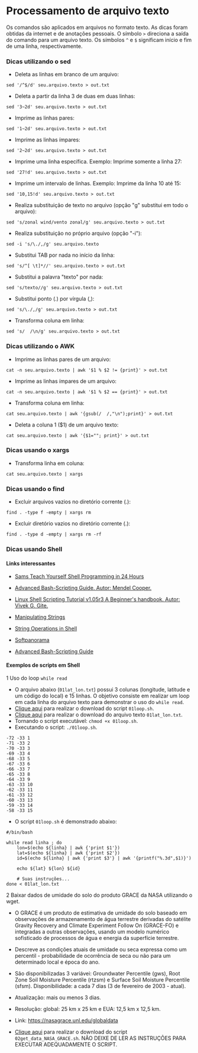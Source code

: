 Processamento de arquivo texto
==============================

Os comandos são aplicados em arquivos no formato texto. As dicas foram obtidas da internet e de anotações pessoais. O símbolo `>` direciona a saída do comando para um arquivo texto. Os símbolos `^` e `$` significam início e fim de uma linha, respectivamente.

### Dicas utilizando o sed

+ Deleta as linhas em branco de um arquivo: 

`sed '/^$/d' seu.arquivo.texto > out.txt`

+ Deleta a partir da linha 3 de duas em duas linhas: 

`sed '3~2d' seu.arquivo.texto > out.txt`

+ Imprime as linhas pares: 

`sed '1~2d' seu.arquivo.texto > out.txt`

+ Imprime as linhas ímpares: 

`sed '2~2d' seu.arquivo.texto > out.txt`

+ Imprime uma linha específica. Exemplo: Imprime somente a linha 27: 

`sed '27!d' seu.arquivo.texto > out.txt`

+ Imprime  um intervalo de linhas. Exemplo: Imprime da linha 10 até 15: 

`sed '10,15!d' seu.arquivo.texto > out.txt`

+ Realiza substituição de texto no arquivo (opção "g" substitui em todo o arquivo): 

`sed 's/zonal wind/vento zonal/g' seu.arquivo.texto > out.txt`

+ Realiza substituição no próprio arquivo (opção "-i"): 

`sed -i 's/\./,/g' seu.arquivo.texto`

+ Substitui TAB por nada no início da linha:

`sed 's/^[ \t]*//' seu.arquivo.texto > out.txt`

+ Substitui a palavra "texto" por nada: 

`sed 's/texto//g' seu.arquivo.texto > out.txt`

+ Substitui ponto (.) por vírgula (,): 

`sed 's/\./,/g' seu.arquivo.texto > out.txt`

+ Transforma coluna em linha: 

`sed 's/  /\n/g' seu.arquivo.texto > out.txt`

### Dicas utilizando o AWK

+ Imprime as linhas pares de um arquivo: 

`cat -n seu.arquivo.texto | awk '$1 % $2 != {print}' > out.txt`

+ Imprime as linhas ímpares de um arquivo: 

`cat -n seu.arquivo.texto | awk '$1 % $2 == {print}' > out.txt`

+ Transforma coluna em linha: 

`cat seu.arquivo.texto | awk '{gsub(/  /,"\n");print}' > out.txt`

+ Deleta a coluna 1 ($1) de um arquivo texto: 

`cat seu.arquivo.texto | awk '{$1=""; print}' > out.txt`

### Dicas usando o xargs

+ Transforma linha em coluna: 

`cat seu.arquivo.texto | xargs`

### Dicas usando o find

+ Excluir arquivos vazios no diretório corrente (.): 

`find . -type f -empty | xargs rm`

+ Excluir diretório vazios no diretório corrente (.): 

`find . -type d -empty | xargs rm -rf`

### Dicas usando Shell

#### Links interessantes

+ [Sams Teach Yourself Shell Programming in 24 Hours](https://drive.google.com/open?id=1b6wHLgNByMUT06tkx-o2T1EbPJs4zMpV)

+ [Advanced Bash-Scripting Guide. Autor: Mendel Cooper.](https://drive.google.com/open?id=16GPHZQK2Bsd_FmfPx_MirrMcEwwMuZYc)

+ [Linux Shell Scripting Tutorial v1.05r3 A Beginner's handbook. Autor: Vivek G. Gite.](https://drive.google.com/open?id=1HIveI42BcDEN4SE7XgzS6easdEmgN83n)

+ [Manipulating Strings](https://drive.google.com/file/d/1-_c7zeNH_aI2KQhZ4ZufdvBd41jzwiqG/view?usp=sharing)

+ [String Operations in Shell](https://drive.google.com/file/d/152p14yGH4NpB6JCqqD5unGSl8H9J2lv_/view?usp=sharing)

+ [Softpanorama](http://www.softpanorama.org/Scripting/Shellorama/String_operations/index.shtml)
	
+ [Advanced Bash-Scripting Guide](http://tldp.org/LDP/abs/html/string-manipulation.html)

#### Exemplos de scripts em Shell

1 Uso do loop `while read`

+ O arquivo abaixo (`01lat_lon.txt`) possui 3 colunas (longitude, latitude e um código do local) e 15 linhas. O objetivo consiste em realizar um loop em cada linha do arquivo texto para demonstrar o uso do `while read`.
+ [Clique aqui](https://github.com/jgmsantos/Scripts/tree/master/SHELL) para realizar o download do script `01loop.sh`.
+ [Clique aqui](https://github.com/jgmsantos/Scripts/tree/master/SHELL) para realizar o download do arquivo texto `01lat_lon.txt`.
+ Tornando o script executável: `chmod +x 01loop.sh`.
+ Executando o script: `./01loop.sh`.

```
-72	-33	1
-71	-33	2
-70	-33	3
-69	-33	4
-68	-33	5
-67	-33	6
-66	-33	7
-65	-33	8
-64	-33	9
-63	-33	10
-62	-33	11
-61	-33	12
-60	-33	13
-59	-33	14
-58	-33	15
```

+ O script `01loop.sh` é demonstrado abaixo:
```
#/bin/bash

while read linha ; do
    lon=$(echo ${linha} | awk {'print $1'})
    lat=$(echo ${linha} | awk {'print $2'})
    id=$(echo ${linha} | awk {'print $3'} | awk '{printf("%.3d",$1)}')

    echo ${lat} ${lon} ${id}

    # Suas instruções...
done < 01lat_lon.txt
```

2 Baixar dados de umidade do solo do produto GRACE da NASA utilizando o wget.

+ O GRACE é um produto de estimativa de umidade do solo baseado em observações de armazenamento de água terrestre derivadas do satélite Gravity Recovery and Climate Experiment Follow On (GRACE-FO) e integradas a outras observações, usando um modelo numérico sofisticado de processos de água e energia da superfície terrestre.
+ Descreve as condições atuais de umidade ou seca expressa como um percentil - probabilidade de ocorrência de seca ou não para um determinado local e época do ano.
+ São disponibilizadas 3 variávei: Groundwater Percentile (gws), 
Root Zone Soil Moisture Percentile (rtzsm) e Surface Soil Moisture Percentile (sfsm).
Disponibilidade: a cada 7 dias (3 de fevereiro de 2003 - atual).
+ Atualização: mais ou menos 3 dias.
+ Resolução: global: 25 km x 25 km e EUA: 12,5 km x 12,5 km.
+ Link: https://nasagrace.unl.edu/globaldata

+ [Clique aqui](https://github.com/jgmsantos/Scripts/tree/master/SHELL) para realizar o download do script `02get_data_NASA_GRACE.sh`. NÃO DEIXE DE LER AS INSTRUÇÕES PARA EXECUTAR ADEQUADAMENTE O SCRIPT.

